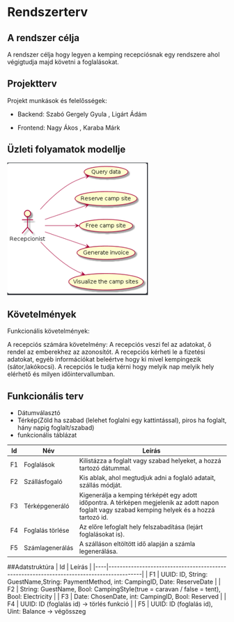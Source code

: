 # Rendszerterv
## A rendszer célja

A rendszer célja hogy legyen a kemping recepciósnak egy rendszere ahol végigtudja majd követni a foglalásokat. 

## Projektterv

Projekt munkások és felelősségek:

 - Backend:
  Szabó Gergely Gyula
  , Ligárt Ádám
  
 - Frontend:
  Nagy Ákos
  , Karaba Márk

## Üzleti folyamatok modellje

![alt text](https://github.com/NagyAkos/AFP_2020_B/blob/%232_system_requirement_specification/docs/usecase.PNG)

## Követelmények

Funkcionális követelmények:

A recepciós számára követelmény:
A recepciós veszi fel az adatokat, ő rendel az emberekhez az azonosítót.
A recepciós kérheti le a fizetési adatokat, egyéb információkat beleértve hogy ki mivel kempingezik (sátor,lakókocsi).
A recepciós le tudja kérni hogy melyik nap melyik hely elérhető és milyen időintervallumban.

## Funkcionális terv

- Dátumválasztó
- Térkép(Zöld ha szabad (lelehet foglalni egy kattintással), piros ha foglalt, hány napig foglalt/szabad)
- funkcionális táblázat

| Id | Név              | Leírás                                                                                                   |
|----|------------------|----------------------------------------------------------------------------------------------------------|
| F1 | Foglalások    | Kilistázza a foglalt vagy szabad helyeket, a hozzá tartozó dátummal.   |
| F2 | Szállásfogaló    | Kis ablak, ahol megtudjuk adni a foglaló adatait, szállás módját.                                         |
| F3 | Térképgeneráló   | Kigenerálja a kemping térképét egy adott időpontra. A térképen megjelenik az adott napon foglalt vagy szabad kemping helyek és a hozzá tartozó id.       |
| F4 | Foglalás törlése | Az előre lefoglalt hely felszabadítása (lejárt foglalásokat is).                                         |
| F5 | Számlagenerálás  | A szálláson eltöltött idő alapján a számla legenerálása.                                                 |


##Adatstruktúra
| Id | Leírás                                                                                   |
|----|------------------------------------------------------------------------------------------|
| F1 | UUID:   ID, String: GuestName,String: PaymentMethod, int: CampingID, Date:   ReserveDate |
| F2 | String: GuestName, Bool: CampingStyle(true = caravan / false = tent), Bool:   Electricity    |
| F3 | Date: ChosenDate, int: CampingID, Bool: Reserved                           |
| F4 | UUID: ID (foglalás id) -> törlés funkció                                                 |
| F5 | UUID: ID (foglalás id), Uint: Balance -> végösszeg   